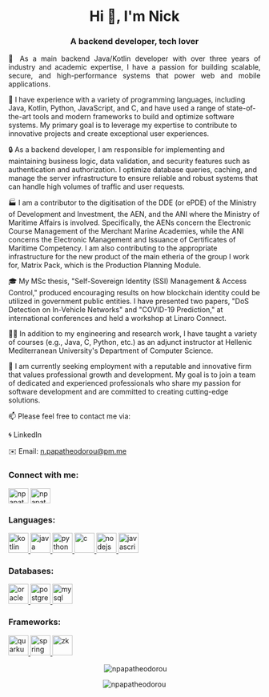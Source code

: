 <h1 align="center">Hi 👋, I'm Nick</h1>
<h3 align="center">A backend developer, tech lover</h3>

<p style="text-align: justify;text-justify: inter-word;">
🌟 As a main backend Java/Kotlin developer with over three years of industry and academic expertise, I have a passion for building scalable, secure, and high-performance systems that power web and mobile applications.

🚀 I have experience with a variety of programming languages, including Java, Kotlin, Python, JavaScript, and C, and have used a range of state-of-the-art tools and modern frameworks to build and optimize software systems. My primary goal is to leverage my expertise to contribute to innovative projects and create exceptional user experiences.

🔒 As a backend developer, I am responsible for implementing and maintaining business logic, data validation, and security features such as authentication and authorization. I optimize database queries, caching, and manage the server infrastructure to ensure reliable and robust systems that can handle high volumes of traffic and user requests.

🏭 I am a contributor to the digitisation of the DDE (or ePDE) of the Ministry of Development and Investment, the AEN, and the ANI where the Ministry of Maritime Affairs is involved. Specifically, the AENs concern the Electronic Course Management of the Merchant Marine Academies, while the ANI concerns the Electronic Management and Issuance of Certificates of Maritime Competency. I am also contributing to the appropriate infrastructure for the new product of the main etheria of the group I work for, Matrix Pack, which is the Production Planning Module.

🎓 My MSc thesis, "Self-Sovereign Identity (SSI) Management & Access Control," produced encouraging results on how blockchain identity could be utilized in government public entities. I have presented two papers, "DoS Detection on In-Vehicle Networks" and "COVID-19 Prediction," at international conferences and held a workshop at Linaro Connect.

👨‍🏫 In addition to my engineering and research work, I have taught a variety of courses (e.g., Java, C, Python, etc.) as an adjunct instructor at Hellenic Mediterranean University's Department of Computer Science.

🎯 I am currently seeking employment with a reputable and innovative firm that values professional growth and development. My goal is to join a team of dedicated and experienced professionals who share my passion for software development and are committed to creating cutting-edge solutions.

📫 Please feel free to contact me via:

🌀 LinkedIn

✉️ Email: n.papatheodorou@pm.me

</p>

<h3 align="left">Connect with me:</h3>
<p align="left">
<a href="https://twitter.com/n_papatheodorou" target="blank"><img align="center" src="https://img.icons8.com/color/344/twitter--v1.png" alt="npapatheodorou" height="30" width="40" /></a>
<a href="https://linkedin.com/in/npapatheodorou" target="blank"><img align="center" src="https://img.icons8.com/color/344/linkedin-2--v1.png" alt="npapatheodorou" height="30" width="40" /></a>

<h3 align="left">Languages:</h3>
<p align="left"> 
<a href="https://kotlinlang.org/" target="_blank"> <img src="https://img.icons8.com/color/452/kotlin.png" alt="kotlin" width="40" height="40"/> </a>
<a href="https://www.java.com/en/" target="_blank"> <img src="https://img.icons8.com/color/344/java-coffee-cup-logo--v1.png" alt="java" width="40" height="40"/> </a>
<a href="https://www.python.org" target="_blank"> <img src="https://img.icons8.com/color/344/python--v1.png" alt="python" width="40" height="40"/> </a>
<a href="https://www.cprogramming.com/" target="_blank"> <img src="https://img.icons8.com/color/344/c-programming.png" alt="c" width="40" height="40"/> </a>
<a href="https://nodejs.org" target="_blank"> <img src="https://img.icons8.com/fluency/344/node-js.png" alt="nodejs" width="40" height="40"/> </a> 
<a href="https://www.javascript.com/" target="_blank"> <img src="https://img.icons8.com/color/344/javascript--v1.png" alt="javascript" width="40" height="40"/> </a>
</p>

<h3 align="left">Databases:</h3>
<a href="https://www.oracle.com/database/" target="_blank"> <img src="https://m.media-amazon.com/images/I/41QodfboFdL.png" alt="oracle" width="40" height="40"/> </a> 
<a href="https://www.postgresql.org/" target="_blank"> <img src="https://upload.wikimedia.org/wikipedia/commons/thumb/2/29/Postgresql_elephant.svg/310px-Postgresql_elephant.svg.png" alt="postgresql" width="40" height="40"/> </a> 
<a href="https://www.mysql.com/" target="_blank"> <img src="https://bobcares.com/wp-content/uploads/2022/06/mysql.png" alt="mysql" width="40" height="40"/> </a> 

<h3 align="left">Frameworks:</h3>
<a href="https://quarkus.io/" target="_blank"> <img src="https://plugins.jetbrains.com/files/13234/177186/icon/pluginIcon.svg" alt="quarkus" width="40" height="40"/> </a> 
<a href="https://spring.io/" target="_blank"> <img src="https://upload.wikimedia.org/wikipedia/commons/7/79/Spring_Boot.svg" alt="spring" width="40" height="40"/> </a> 
<a href="https://www.zkoss.org/" target="_blank"> <img src="https://pbs.twimg.com/profile_images/1370461773/ZK_new_logo_400x400.png" alt="zk" width="40" height="40"/> </a> 

<br>
<p align="center">&nbsp;<img align="center" src="https://github-readme-stats.vercel.app/api?username=npapatheodorou&show_icons=true&locale=en" alt="npapatheodorou" /></p>
<p align="center"><img align="center" src="https://github-readme-streak-stats.herokuapp.com/?user=npapatheodorou&" alt="npapatheodorou" /></p>
